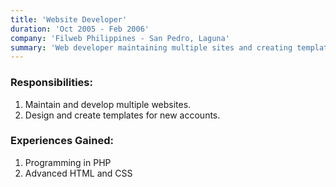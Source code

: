 ```yaml
---
title: 'Website Developer'
duration: 'Oct 2005 - Feb 2006'
company: 'Filweb Philippines - San Pedro, Laguna'
summary: 'Web developer maintaining multiple sites and creating templates, with expertise in PHP, advanced HTML, and CSS.'
---
```

### Responsibilities:
1. Maintain and develop multiple websites.
2. Design and create templates for new accounts.
### Experiences Gained:
1. Programming in PHP
2. Advanced HTML and CSS

